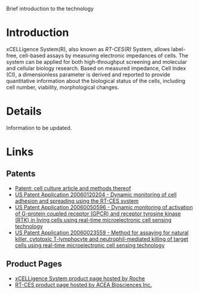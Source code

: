Brief introduction to the technology

# Introduction #

xCELLigence System(R), also known as _RT-CES(R)_ System, allows label-free, cell-based assays by measuring electronic impedances of cells. The system can be applied for both high-throughput screening and molecular and cellular biology research. Based on measured impedance, Cell Index (CI), a dimensionless parameter is derived and reported to provide quantitative information about the biological status of the cells, including cell number, viability, morphological changes.


# Details #

Information to be updated.

# Links #
## Patents ##
  * [Patent: cell culture article and methods thereof](http://www.faqs.org/patents/app/20090098645)
  * [US Patent Application 20060120204 - Dynamic monitoring of cell adhesion and spreading using the RT-CES system](http://www.patentstorm.us/applications/20060120204/fulltext.html)
  * [US Patent Application 20060050596 - Dynamic monitoring of activation of G-protein coupled receptor (GPCR) and receptor tyrosine kinase (RTK) in living cells using real-time microelectronic cell sensing technology](http://www.patentstorm.us/applications/20060050596/fulltext.html)
  * [US Patent Application 20060023559 - Method for assaying for natural killer, cytotoxic T-lymphocyte and neutrophil-mediated killing of target cells using real-time microelectronic cell sensing technology](http://www.patentstorm.us/applications/20060023559/fulltext.html)
## Product Pages ##
  * [xCELLigence System product page hosted by Roche](http://www.xcelligence.roche.com/)
  * [RT-CES product page hosted by ACEA Biosciences Inc.](http://www.aceabio.com/Products/index.htm)